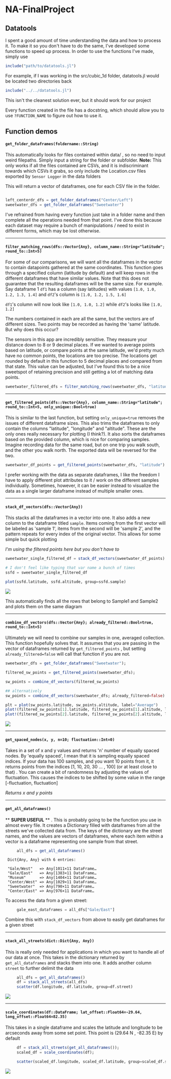 # NA-FinalProject

## Datatools

I spent a good amount of time understanding the data and how to process it. To make it so you don't have to do the same, I've developed some functions to speed up process. In order to use the functions I've made, simply use

```julia
include("path/to/datatools.jl")

```

For example, if I was working in the src/cubic_1d folder, datatools.jl would be located two directories back

```julia
include("../../datatools.jl")
```

This isn't the cleanest solution ever, but it should work for our project

Every function created in the file has a docstring, which should allow you to use `?FUNCTION_NAME` to figure out how to use it.



## Function demos

#### `get_folder_dataframes(foldername::String)`
This automatically looks for files contained within data/ , so no need to input weird filepaths. Simply input a string for the folder or subfolder. 
**Note:** This only works if all the files contained are CSVs, and it is indiscriminant towards which CSVs it grabs, so only include the Location.csv files exported by `Sensor Logger` in the data folders

This will return a vector of dataframes, one for each CSV file in the folder.

```julia

left_centerdr_dfs = get_folder_dataframes("Center/Left")
sweetwater_dfs = get_folder_dataframes("Sweetwater")

```

I've refrained from having every function just take in a folder name and then complete all the operations needed from that point. I've done this because each dataset may require a bunch of manipulations / need to exist in different forms, which may be lost otherwise.

---

#### `filter_matching_rows(dfs::Vector{Any}, column_name::String="latitude"; round_to::Int=5)`

For some of our comparisons, we will want all the dataframes in the vector to contain datapoints gathered at the same coordinates. This function goes through a specified column (latitude by default) and will keep rows in the different dataframes that have similar values. Note that this does not guarantee that the resulting dataframes will be the same size. For example. Say dataframe 1 `df1` has a column (say latitudes) with values  `[1.0, 1.0, 1.2, 1.3, 1.4]` and `df2`'s column is `[1.0, 1.2, 1.5, 1.6]`

`df1`'s column will now look like `[1.0, 1.0, 1.2]` while `df2`'s looks like `[1.0, 1.2]`

The numbers contained in each are all the same, but the vectors are of different sizes. Two points may be recorded as having the 'same' latitude. But why does this occur?

The sensors in this app are incredibly sensitive. They measure your distance down to 8 or 9 decimal places. If we wanted to average points based on latitude, or compare points at the same latitude, we'd pretty much have no common points, the locations are too precise. The locations get rounded by default in this function to 5 decimal places and compared from that state. This value can be adjusted, but I've found this to be a nice sweetspot of retaining precision and still getting a lot of matching data points. 



```julia
sweetwater_filtered_dfs = filter_matching_rows(sweetwater_dfs, "latitude")
```

 
---

#### `get_filtered_points(dfs::Vector{Any}, column_name::String="latitude"; round_to::Int=5, only_unique::Bool=true)`

This is similar to the last function, but setting `only_unique=true` removes the issues of different dataframe sizes. This also trims the dataframes to only contain the columns "latitude", "longitude" and "altitude". These are the only ones really necessary for plotting (I think?). It also sorts the dataframes based on the provided column, which is nice for comparing samples. Imagine recording data for the same road, but on one trip you walk south, and the other you walk north. The exported data will be reversed for the two.

```julia
sweetwater_df_points = get_filtered_points(sweetwater_dfs, "latitude")
```

I prefer working with the data as separate dataframes, I like the freedom I have to apply different plot attributes to it / work on the different samples individually. Sometimes, however, it can be easier instead to visualize the data as a single larger dataframe instead of multiple smaller ones.

---

#### `stack_df_vectors(dfs::Vector{Any})`
This stacks all the dataframes in a vector into one. It also adds a new column to the dataframe titled `sample`. Items coming from the first vector will be labeled as 'sample 1', items from the second will be 'sample 2', and the pattern repeats for every index of the original vector. This allows for some simple but quick plotting

*I'm using the filtered points here but you don't have to*

```julia
sweetwater_single_filtered_df = stack_df_vectors(sweetwater_df_points)

# I don't feel like typing that var name a bunch of times
ssfd = sweetwater_single_filtered_df

plot(ssfd.latitude, ssfd.altitude, group=ssfd.sample)
```
![](assets/samples_demo.png)

This automatically finds all the rows that belong to Sample1 and Sample2 and plots them on the same diagram

---

#### `combine_df_vectors(dfs::Vector{Any}; already_filtered::Bool=true, round_to::Int=5)`

Ultimately we will need to combine our samples in one, averaged collection. This function hopefully solves that. It assumes that you are passing in the vector of dataframes returned by `get_filtered_points` , but setting `already_filtered=false`
will call that function if you are not. 

```julia
sweetwater_dfs = get_folder_dataframes("Sweetwater");

filtered_sw_points = get_filtered_points(sweetwater_dfs);

sw_points = combine_df_vectors(filtered_sw_points)

## alternatively
sw_points = combine_df_vectors(sweetwater_dfs; already_filtered=false)

plt = plot(sw_points.latitude, sw_points.altitude, label="Average")
plot!(filtered_sw_points[1].latitude, filtered_sw_points[1].altitude, label="sample 1", ls=:dash)
plot!(filtered_sw_points[2].latitude, filtered_sw_points[2].altitude, label="sample 2", ls=:dash)
```
![](assets/average_sample_demo.png)

---

#### `get_spaced_nodes(x, y, n=10; fluctuation::Int=0)`

Takes in a set of x and y values and returns 'n' number of equally spaced nodes. By 'equally spaced', I mean that it is sampling equally spaced indices. If your data has 100 samples, and you want 10 points from it, it returns points from the indices [1, 10, 20, 30 ... , 100] (or at least close to that) .  You can create a bit of randomness by adjusting the values of fluctuation. This causes the indices to be shifted by some value in the range [-fluctuation, fluctuation]

*Returns x and y points*

---

#### `get_all_dataframes()`

** **SUPER USEFUL** ** . This is probably going to be the function you use in almost every file. It creates a Dictionary filled with dataframes from all the streets we've collected data from. The keys of the dictionary are the street names, and the values are vectors of dataframes, where each item within a vector is a dataframe representing one sample from that street. 

```julia
     all_dfs = get_all_dataframes()
```
     Dict{Any, Any} with 6 entries:

     "Gale/West"   => Any[1011×11 DataFrame…
     "Gale/East"   => Any[1383×11 DataFrame…
     "Museum"      => Any[1404×11 DataFrame…
     "Center/West" => Any[1029×11 DataFrame…
     "Sweetwater"  => Any[790×11 DataFrame…
     "Center/East" => Any[976×11 DataFrame…


To access the data from a given street:
```julia
     gale_east_dataframes = all_dfs["Gale/East"]
```

Combine this with `stack_df_vectors` from above to easily get dataframes for a given street

---

#### `stack_all_streets(dict::Dict{Any, Any})`
This is really only needed for applications in which you want to handle all of our data at once. This takes in the dictionary returned by `get_all_dataframes` and stacks them into one. It adds another column `street` to further delimit the data

```julia
     all_dfs = get_all_dataframes()
     df = stack_all_streets(all_dfs)
     scatter(df.longitude, df.latitude, group=df.street)
```

![](assets/stack_all_demo.png)

---

#### `scale_coordinates(df::DataFrame; lat_offset::Float64=-29.64, long_offset::Float64=82.35)`

This takes in a single dataframe and scales the latitude and longitude to be arcseconds away from some set point. This point is (29.64 N , -82.35 E) by default

```julia
     df = stack_all_streets(get_all_dataframes());
     scaled_df = scale_coordinates(df);

     scatter(scaled_df.longitude, scaled_df.latitude, group=scaled_df.street, ma = 0.05, ylabel="latitude from 29.64 N [in arcseconds]", xlabel="longitude from -82.35 E  [in arcseconds]")
```
![](assets/scale_coord_demo.png)